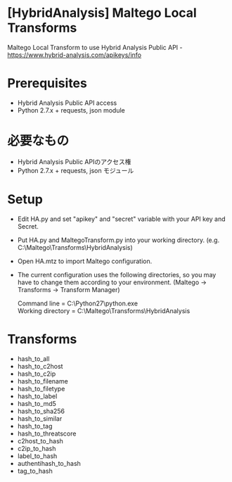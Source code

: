 # [HybridAnalysis] Maltego Local Transforms
Maltego Local Transform to use Hybrid Analysis Public API - https://www.hybrid-analysis.com/apikeys/info

# Prerequisites
- Hybrid Analysis Public API access
- Python 2.7.x + requests, json module

# 必要なもの
- Hybrid Analysis Public APIのアクセス権
- Python 2.7.x + requests, json モジュール

# Setup
- Edit HA.py and set "apikey" and "secret" variable with your API key and Secret.
- Put HA.py and MaltegoTransform.py into your working directory. (e.g. C:\Maltego\Transforms\HybridAnalysis)
- Open HA.mtz to import Maltego configuration.
- The current configuration uses the following directories, so you may have to change them according to your environment. (Maltego -> Transforms -> Transform Manager)  

  Command line = C:\Python27\python.exe  
  Working directory = C:\Maltego\Transforms\HybridAnalysis

# Transforms
- hash_to_all
- hash_to_c2host
- hash_to_c2ip
- hash_to_filename
- hash_to_filetype
- hash_to_label
- hash_to_md5
- hash_to_sha256
- hash_to_similar
- hash_to_tag
- hash_to_threatscore
- c2host_to_hash
- c2ip_to_hash
- label_to_hash
- authentihash_to_hash
- tag_to_hash
